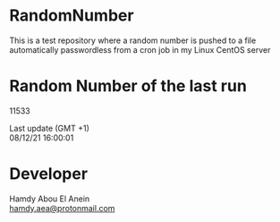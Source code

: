 # RandomNumber    
This is a test repository where a random number is pushed to a file automatically passwordless from a cron job in my Linux CentOS server    
# Random Number of the last run   
11533
      
Last update (GMT +1)    
08/12/21 16:00:01
# Developer    
Hamdy Abou El Anein   
hamdy.aea@protonmail.com
